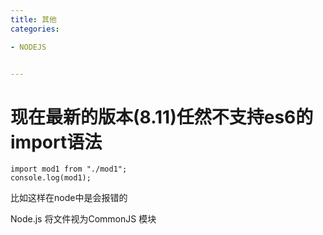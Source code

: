 ```yaml
---
title: 其他
categories: 

- NODEJS


---
```


# 现在最新的版本(8.11)任然不支持es6的import语法
```
import mod1 from "./mod1";
console.log(mod1);

```
比如这样在node中是会报错的

Node.js 将文件视为CommonJS 模块